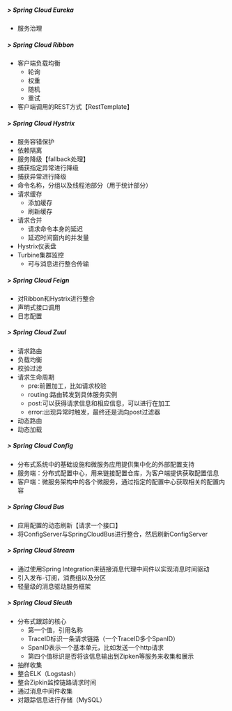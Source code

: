 ##### > Spring Cloud Eureka
- 服务治理

##### > Spring Cloud Ribbon
- 客户端负载均衡
    - 轮询
    - 权重
    - 随机
    - 重试
- 客户端调用的REST方式【RestTemplate】

##### > Spring Cloud Hystrix
- 服务容错保护
- 依赖隔离
- 服务降级【fallback处理】
- 捕获指定异常进行降级
- 捕获异常进行降级
- 命令名称，分组以及线程池部分（用于统计部分）
- 请求缓存
    - 添加缓存
    - 刷新缓存 
- 请求合并
    - 请求命令本身的延迟
    - 延迟时间窗内的并发量 
- Hystrix仪表盘
- Turbine集群监控
    - 可与消息进行整合传输


##### > Spring Cloud Feign
- 对Ribbon和Hystrix进行整合
- 声明式接口调用
- 日志配置

##### > Spring Cloud Zuul
- 请求路由
- 负载均衡
- 校验过滤
- 请求生命周期
    - pre:前置加工，比如请求校验
    - routing:路由转发到具体服务实例
    - post:可以获得请求信息和相应信息，可以进行在加工
    - error:出现异常时触发，最终还是流向post过滤器
- 动态路由
- 动态加载

##### > Spring Cloud Config
- 分布式系统中的基础设施和微服务应用提供集中化的外部配置支持
- 服务端：分布式配置中心，用来链接配置仓库，为客户端提供获取配置信息
- 客户端：微服务架构中的各个微服务，通过指定的配置中心获取相关的配置内容


##### > Spring Cloud Bus
- 应用配置的动态刷新【请求一个接口】
- 将ConfigServer与SpringCloudBus进行整合，然后刷新ConfigServer

##### > Spring Cloud Stream
- 通过使用Spring Integration来链接消息代理中间件以实现消息时间驱动
- 引入发布-订阅，消费组以及分区
- 轻量级的消息驱动服务框架

##### > Spring Cloud Sleuth
- 分布式跟踪的核心
    - 第一个值，引用名称
    - TraceID标识一条请求链路（一个TraceID多个SpanID）
    - SpanID表示一个基本单元，比如发送一个http请求
    - 第四个值标识是否将该信息输出到Zipken等服务来收集和展示
- 抽样收集 
- 整合ELK（Logstash）
- 整合Zipkin监控链路请求时间
- 通过消息中间件收集
- 对跟踪信息进行存储（MySQL）